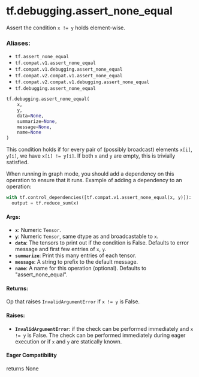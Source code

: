<div itemscope itemtype="http://developers.google.com/ReferenceObject">
<meta itemprop="name" content="tf.debugging.assert_none_equal" />
<meta itemprop="path" content="Stable" />
</div>

# tf.debugging.assert_none_equal

Assert the condition `x != y` holds element-wise.

### Aliases:

* `tf.assert_none_equal`
* `tf.compat.v1.assert_none_equal`
* `tf.compat.v1.debugging.assert_none_equal`
* `tf.compat.v2.compat.v1.assert_none_equal`
* `tf.compat.v2.compat.v1.debugging.assert_none_equal`
* `tf.debugging.assert_none_equal`

``` python
tf.debugging.assert_none_equal(
    x,
    y,
    data=None,
    summarize=None,
    message=None,
    name=None
)
```

<!-- Placeholder for "Used in" -->

This condition holds if for every pair of (possibly broadcast) elements
`x[i]`, `y[i]`, we have `x[i] != y[i]`.
If both `x` and `y` are empty, this is trivially satisfied.

When running in graph mode, you should add a dependency on this operation
to ensure that it runs. Example of adding a dependency to an operation:

```python
with tf.control_dependencies([tf.compat.v1.assert_none_equal(x, y)]):
  output = tf.reduce_sum(x)
```

#### Args:


* <b>`x`</b>:  Numeric `Tensor`.
* <b>`y`</b>:  Numeric `Tensor`, same dtype as and broadcastable to `x`.
* <b>`data`</b>:  The tensors to print out if the condition is False.  Defaults to
  error message and first few entries of `x`, `y`.
* <b>`summarize`</b>: Print this many entries of each tensor.
* <b>`message`</b>: A string to prefix to the default message.
* <b>`name`</b>: A name for this operation (optional).  Defaults to "assert_none_equal".


#### Returns:

Op that raises `InvalidArgumentError` if `x != y` is False.




#### Raises:


* <b>`InvalidArgumentError`</b>: if the check can be performed immediately and
  `x != y` is False. The check can be performed immediately during 
  eager execution or if `x` and `y` are statically known.

#### Eager Compatibility
returns None

